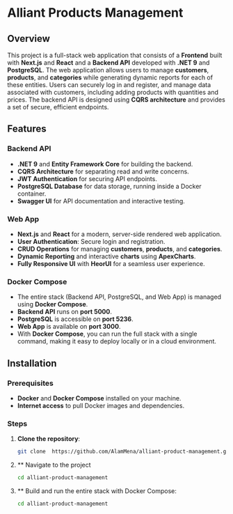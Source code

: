 # Alliant Products Management

## Overview

This project is a full-stack web application that consists of a **Frontend** built with **Next.js** and **React** and a **Backend API** developed with **.NET 9** and **PostgreSQL**. The web application allows users to manage **customers**, **products**, and **categories** while generating dynamic reports for each of these entities. Users can securely log in and register, and manage data associated with customers, including adding products with quantities and prices. The backend API is designed using **CQRS architecture** and provides a set of secure, efficient endpoints.

## Features

### Backend API

- **.NET 9** and **Entity Framework Core** for building the backend.
- **CQRS Architecture** for separating read and write concerns.
- **JWT Authentication** for securing API endpoints.
- **PostgreSQL Database** for data storage, running inside a Docker container.
- **Swagger UI** for API documentation and interactive testing.

### Web App

- **Next.js** and **React** for a modern, server-side rendered web application.
- **User Authentication**: Secure login and registration.
- **CRUD Operations** for managing **customers**, **products**, and **categories**.
- **Dynamic Reporting** and interactive **charts** using **ApexCharts**.
- **Fully Responsive UI** with **HeorUI** for a seamless user experience.

### Docker Compose

- The entire stack (Backend API, PostgreSQL, and Web App) is managed using **Docker Compose**.
- **Backend API** runs on **port 5000**.
- **PostgreSQL** is accessible on **port 5236**.
- **Web App** is available on **port 3000**.
- With **Docker Compose**, you can run the full stack with a single command, making it easy to deploy locally or in a cloud environment.

## Installation

### Prerequisites

- **Docker** and **Docker Compose** installed on your machine.
- **Internet access** to pull Docker images and dependencies.

### Steps

1. **Clone the repository**:
   ```bash
   git clone  https://github.com/AlamMena/alliant-product-management.git
   ```
2. \*\* Navigate to the project
   ```bash
   cd alliant-product-management
   ```
3. \*\* Build and run the entire stack with Docker Compose:
   ```bash
   cd alliant-product-management
   ```
